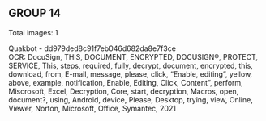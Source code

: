 ## GROUP 14
Total images: 1  

Quakbot - dd979ded8c91f7eb046d682da8e7f3ce  
OCR: DocuSign, THIS, DOCUMENT, ENCRYPTED, DOCUSIGN®, PROTECT, SERVICE, This, steps, required, fully, decrypt, document, encrypted, this, download, from, E-mail, message, please, click, “Enable, editing”, yellow, above, example, notification, Enable, Editing, Click, Content”, perform, Miscrosoft, Excel, Decryption, Core, start, decryption, Macros, open, document?, using, Android, device, Please, Desktop, trying, view, Online, Viewer, Norton, Microsoft, Office, Symantec, 2021  

